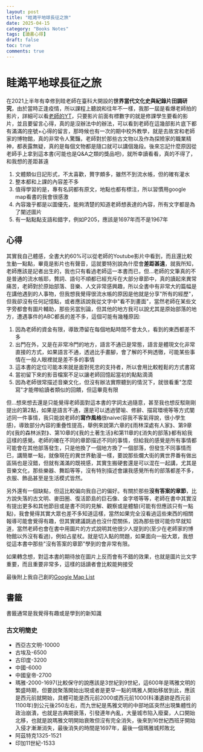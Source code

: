 ```yaml
---
layout: post
title: "眭澔平地球長征之旅"
date: 2025-04-15
category: "Books Notes"
tags: [讀書心得]
draft: false
toc: true
comments: true
---
```


# 眭澔平地球長征之旅
在2021上半年有幸修到眭老師在臺科大開設的**世界當代文化史與紀錄片田調研究**，由於當時正逢疫情，所以課程上聽說和往年不一樣，我那一屆是看爆老師拍的影片，詳細可以看[老師的YT](https://www.youtube.com/@hp4226)，只要影片前面有標數字的就是修課學生要看的影片，並且要留言心得，真的是沒辦法中的辦法，可以看到老師在這幾部影片底下都有滿滿的座號+心得的留言，那時候也有一次的期中校外教學，就是去故宮和老師家的博物館，真的非常令人驚豔，老師對於那些古文物以及作為探險家的職業精神，都表露無疑，真的是每個文物都是隨口就可以講個幾段。後來忘記什麼原因從老師手上拿到這本書(可能也是Q&A之類的獎品吧)，就所幸讀看看，真的不得了，和我想的差距甚遠
1. 文體類似日記形式，不太喜歡，贅字頗多，雖然不到流水帳，但的確有灌水
2. 整本都和上課的內容差不多
3. 值得學習的是，專有名詞都有原文，地點也都有標注，所以習慣用google map看書的我會很感激
4. 內容幾乎都是以圖優先，能夠清楚的知道老師想表達的內容，所有文字都是為了闡述圖片
5. 有一點點點支語和錯字，例如P205，應該是1697年而不是1967年

<!-- more -->

## 心得
其實我自己體感，全書大約60%可以從老師的Youtube影片中看到，而且還比較生動一點點，畢竟是影片也有聲音，這就要特別說為什麼會**差距甚遠**，就我所知，老師應該是記者出生的，我也只有看過老師這一本書而已，但...老師的文筆真的不是普通的流水帳耶，贅詞、語句不順都已經充斥在大部分章節中，真的讀起來異常痛苦，老師對於原始部落、音樂、人文非常感興趣，所以全書中有非常大的篇幅是在講他遇到的人事物，但我想我覺得很流水帳的原因是他就是分享"所有的經歷"，但我卻沒有任何記憶點，或者應該說我從文字中"看不到畫面"，當然老師在某些文字旁都會有圖片輔助，那些另當別論，但其他的地方我可以說尤其是原始部落的地方，遭遇事件的ABC都長的差不多，這個可能有幾種原因:
1. 因為老師的資金有限，導致滯留在每個地點時間不會太久，看到的東西都差不多
2. 出門在外，又是在非常冷門的地方，語言不通已是常態，語言是體現文化非常直接的方式，如果語言不通，透過比手畫腳，會了解的不夠透徹，可能某些事情在一般人眼裡就是差不多的事情
3. 這本書的定位可能本來就是面對死忠的支持者，所以會用比較輕鬆的方式書寫
4. 當初留下來的影音檔案不足以讓老師回憶起當初的點點滴滴
5. 因為老師很常描述音樂文化，但沒有辦法實際聽到的情況下，就很看重"怎麼寫"才能帶給讀者類似的回饋，但這畢竟有限

但...想來想去還是只能覺得老師面對這本書的字詞太過隨意，甚至我也想反駁剛剛提出的第2點，如果是語言不通，還是可以透過譬喻、修辭、描寫環境等等方式闡述同一件事情，我只能說老師的**寫作風格**很naive(容我不客氣得說，很小學生感)，導致部分內容的重疊性提高，舉例來說第六章的⟪雨林深處有人家⟫、第9章的⟪我的森林派對⟫、第10章的⟪我的土著生活⟫和第11章的⟪消失的部落⟫都有給我這樣的感覺。老師的確在不同的章節描述不同的事情，但給我的感覺是所有事情都可能會在其他部落發生，只是他換了一個地方換了一個部落，但發生不同事情而已，講簡單一點，就像現在的異世界動漫一樣，要說那些爛大街的異世界番有做出區隔也是沒錯，但就有滿滿的既視感，其實生搬硬套還是可以混在一起講，尤其是音樂文化，那些樂器、舞蹈等等，沒有特別描述會讓我感覺所有的部落都差不多，衣服、飾品甚至是生活模式皆然。

另外還有一個缺點，但這比較偏向我自己的偏好。有關於那些**沒有答案的章節**，比方說失落的古文明、麥田圈、復活節島的巨石像、金字塔等等，老師在書中其實沒有提出更多和其他節目或是書不同的見解、觀察或是體驗(可能有但應該只有一點點)，我會覺得其實大眾也差不多知道這樣，當然如果完全沒看過這些東西的相關報導可能會覺得有趣，但其實建議跳過也沒什麼關係，因為那些很可能你早就知道，當然老師也會在書中用圖片的方式說明其他很少人提到的(至少在老師家的博物館以外沒有看過)，例如占星杖。就是切入點的問題，如果面向一般大眾，我想從這本書中那些"沒有答案的章節"學到的會非常有限。

如果轉念想，對這本書的期待放在圖片上反而會有不錯的效果，也就是圖片比文字重要，而且重要非常多，這樣的話讀者會比較能夠接受

最後附上我自己創的[Google Map List](https://maps.app.goo.gl/fFM6YvaXv7iwC9Zh7)

## 書籤
書籤通常是我覺得有趣或是學到的新知識
### 古文明簡史
* 西亞古文明-10000
* 古埃及-6500
* 古印度-3200
* 中國-6000
* 中國皇帝-2700
* 瑪雅-2000-1697(比較保守的說應該是3世紀到9世紀，這600年是瑪雅文明的繁盛時期，但要說聚落開始出現或者是更早一點的瑪雅人開始移居到此，應該是西元前就開始，具體可能是西元前2000或西元前1000(科潘遺跡是西元前1100年)到公元後250左右，而九世紀是馬雅文明的中部地區突然出現集體性的政治崩潰，也就是古典期衰落，引發連年內亂，大量城市陷入廢棄，人口開始北移，也就是說瑪雅文明開始衰敗但沒有完全消失，後來到16世紀西班牙開始入侵才漸漸消失，最後消失的時間是1697年，最後一個瑪雅城邦敗北
* 阿茲特克1325-1521
* 印加11世紀-1533